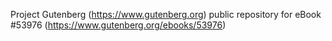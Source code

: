 Project Gutenberg (https://www.gutenberg.org) public repository for
eBook #53976 (https://www.gutenberg.org/ebooks/53976)
